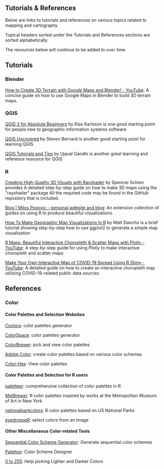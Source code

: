 ## Tutorials & References
Below are links to tutorials and references on various topics related to mapping and cartography

Topical headers sorted under the Tutorials and References sections are sorted alphabetically

The resources below will continue to be added to over time


## Tutorials

### Blender 
[How to Create 3D Terrain with Google Maps and Blender! - YouTube](https://www.youtube.com/watch?v=Mj7Z1P2hUWk&ab_channel=CGGeek): A concise guide on how to use Google Maps in Blender to build 3D terrain maps.

### QGIS

[QGIS 3 for Absolute Beginners](https://www.youtube.com/watch?v=kCnNWyl9qSE) by Klas Karlsson is one good starting point for people new to geographic information systems software

[QGIS Uncovered](https://www.youtube.com/playlist?list=PL7HotvlLKHCs9nD1fFUjSOsZrsnctyV2R) by Steven Bernard is another good starting point for learning QGIS

[QGIS Tutorials and Tips](https://www.qgistutorials.com/en/) by Ujaval Gandhi is another great learning and reference resource for QGIS

### R

[Creating High-Quality 3D Visuals with Rayshader](https://spencerschien.info/post/data_viz_how_to/high_quality_rayshader_visuals/) by Spencer Schien provides A detailed step-by-step guide on how to make 3D maps using the "rayshader" package All the required code may be found in the GitHub repository that is included.

[Blog | Milos Popovic - personal website and blog](https://milospopovic.net/blog/): An extensive collection of guides on using R to produce beautiful visualizations. 

[How To Make Geographic Map Visualizations In R](https://www.business-science.io/code-tools/2020/12/08/geographic-map-visualization.html?utm_content=buffer09aff&utm_medium=social&utm_source=twitter.com&utm_campaign=buffer) by Matt Dancho is a brief tutorial showing step-by-step how to use ggplot2 to generate a simple map visualization

[R Maps: Beautiful Interactive Choropleth & Scatter Maps with Plotly - YouTube](https://www.youtube.com/watch?v=RrtqBYLf404&ab_channel=Dataslice): A step-by-step guide for using Plotly to make interactive choropleth and scatter maps

[Make Your Own Interactive Map of COVID-19 Spread Using R Shiny - YouTube](https://www.youtube.com/watch?v=eIpiL6y1oQQ&ab_channel=RockEDUScienceOutreach): A detailed guide on how to create an interactive choropleth map utilizing COVID-19-related public data sources.


## References

### Color

#### Color Palettes and Selection Websites

[Coolors](https://coolors.co/): color palettes generator

[ColorSpace](https://mycolor.space/): color palettes generator

[ColorBrewer](https://colorbrewer2.org/): pick and view color palettes

[Adobe Color](https://color.adobe.com/create): create color palettes based on various color schemes

[Color-Hex](https://www.color-hex.com/color-palettes/popular.php): View color palettes

#### Color Palettes and Selection for R users

[paletteer](https://github.com/EmilHvitfeldt/paletteer): comprehensive collection of color palettes in R

[MetBrewer](https://github.com/BlakeRMills/MetBrewer): R color palettes inspired by works at the Metropolitan Museum of Art in New York

[nationalparkcolors](https://github.com/katiejolly/nationalparkcolors): R color palettes based on US National Parks

[eyedroppeR](https://github.com/doehm/eyedroppeR): select colors from an image

#### Other Miscellaneous Color-related Tools

[Sequential Color Scheme Generator](http://eyetracking.upol.cz/color/): Generate sequential color schemes

[Paletton](https://paletton.com/): Color Scheme Designer

[0 to 255](https://0to255.com/): Help picking Lighter and Darker Colors
